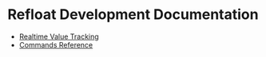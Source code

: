# Refloat Development Documentation

- [Realtime Value Tracking](realtime_value_tracking.md)
- [Commands Reference](commands/index.md)
